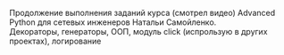 Продолжение выполнения заданий курса (смотрел видео) Advanced Python для сетевых инженеров Натальи Самойленко.  
Декораторы, генераторы, ООП, модуль click (испрользую в других проектах), логирование  
